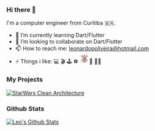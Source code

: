 ### Hi there 👋

<!--
- 🔭 I’m currently working on ...
-->
I'm a computer engineer from Curitiba 🇧🇷.

- 🌱 I’m currently learning Dart/Flutter
- 👯 I’m looking to collaborate on Dart/Flutter
- 📫 How to reach me: leonardopoliveira@hotmail.com
- ⚡ Things i like: 💻 🎬 🕹 ⚽  <img src="https://github.com/leonardopresoto/leonardopresoto/blob/main/corinthians.png" width="25">🥊 🏊‍♂️ 

### My Projects

[![StarWars Clean Architecture](https://github-readme-stats.vercel.app/api/pin/?username=leonardopresoto&repo=starwars_clean_architecture&theme=midnight-purple)](https://github.com/leonardopresoto/starwars_clean_architecture)

### Github Stats

[![Leo's Github Stats](https://github-readme-stats.vercel.app/api?username=leonardopresoto&count_private=true&theme=midnight-purple&show_icons=true)](https://github.com/leonardopresoto)


